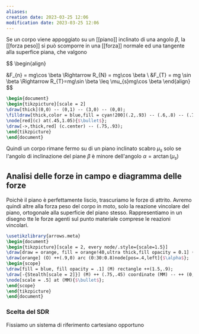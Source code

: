 ```yaml
---
aliases: 
creation date: 2023-03-25 12:06
modification date: 2023-03-25 12:06
---
```


Se un corpo viene appoggiato su un [[piano]] inclinato di una angolo $\beta$, la [[forza peso]] si può scomporre in una [[forza]] normale ed una tangente alla superfice piana, che valgono


$$
\begin{align}

&F_{n} = mg\cos \beta \Rightarrow R_{N} = mg\cos \beta \\
&F_{T} = mg \sin \beta \Rightarrow R_{T}=mg\sin \beta \leq \mu_{s}mg\cos \beta
\end{align}
$$


```tikz
\begin{document}
\begin{tikzpicture}[scale = 2]
\draw[thick](0,0) -- (0,1) -- (3,0) -- (0,0);
\filldraw[thick,color = blue,fill = cyan!200](.2,.93) -- (.6,.8) -- (.75,1.2) -- (.35,1.33) -- (.2,.93);
\node[red](c) at(.45,1.05){$\bullet$};
\draw[->,thick,red] (c.center) -- (.75,.93);
\end{tikzpicture}
\end{document}
```

Quindi un corpo rimane fermo su di un piano inclinato scabro $\mu_{s}$ solo se l'angolo di inclinazione del piane $\beta$ è minore dell'angolo $\alpha = \arctan(\mu_{s})$

## Analisi delle forze in campo e diagramma delle forze
Poichè il piano è perfettamente liscio, trascuriamo le forze di attrito. Avremo quindi altre alla forza peso del corpo in moto, solo la reazione vincolare del piano, ortogonale alla superficie del piano stesso. Rappresentiamo in un disegno tte le forze agenti sul punto materiale comprese le reazioni vincolari.

```tikz
\usetikzlibrary{arrows.meta}
\begin{document}
\begin{tikzpicture}[scale = 2, every node/.style={scale=1.5}]
\draw[draw = orange, fill = orange!40,ultra thick,fill opacity = 0.1] (0,0) coordinate (O) -- (30:6)coordinate[pos=.45] (M) |- coordinate (B) (O);
\draw[orange] (O) ++(.9,0) arc (0:30:0.8)node[pos=.4,left]{$\alpha$};
\begin{scope}
\draw[fill = blue, fill opacity = .1] (M) rectangle ++(1.5,.9);
\draw[-{Stealth[scale = 2]}] (M) ++ (.75,.45) coordinate (MM) -- ++ (0, -1.29) node[right]{$\vec{W}_y$};
\node[scale = .5] at (MM){$\bullet$};
\end{scope}
\end{tikzpicture}
\end{document}
```

### Scelta del SDR
Fissiamo un sistema di riferimento cartesiano opportuno
